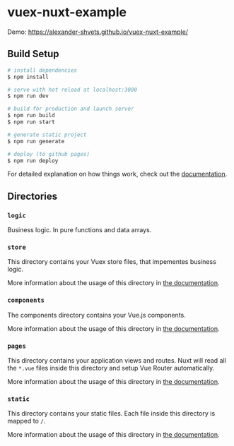 # vuex-nuxt-example

Demo: https://alexander-shvets.github.io/vuex-nuxt-example/

## Build Setup

```bash
# install dependencies
$ npm install

# serve with hot reload at localhost:3000
$ npm run dev

# build for production and launch server
$ npm run build
$ npm run start

# generate static project
$ npm run generate

# deploy (to github pages)
$ npm run deploy
```

For detailed explanation on how things work, check out the [documentation](https://nuxtjs.org).

## Directories

### `logic`

Business logic. In pure functions and data arrays.

### `store`

This directory contains your Vuex store files, that impementes business logic.

More information about the usage of this directory in [the documentation](https://nuxtjs.org/docs/2.x/directory-structure/store).

### `components`

The components directory contains your Vue.js components.

More information about the usage of this directory in [the documentation](https://nuxtjs.org/docs/2.x/directory-structure/components).


### `pages`

This directory contains your application views and routes. Nuxt will read all the `*.vue` files inside this directory and setup Vue Router automatically.

More information about the usage of this directory in [the documentation](https://nuxtjs.org/docs/2.x/get-started/routing).

### `static`

This directory contains your static files. Each file inside this directory is mapped to `/`.

More information about the usage of this directory in [the documentation](https://nuxtjs.org/docs/2.x/directory-structure/static).

